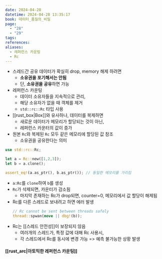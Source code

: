```yaml
---
date: 2024-04-28
datetime: 2024-04-28 13:35:17
book: 데이터_품질의_비밀
page:
  - "28"
  - "29"
tags: 
references: 
aliases:
  - 레퍼런스 카운팅
  - Rc
---
```

- 스레드간 공유 데이터가 확실히 drop, memory 해제 하려면
	- **소유권을 포기해서는 안됨**
	- 단, **소유권을 공유**하면 가능
- 레퍼런스 카운팅
	- 데이터 소유자들을 지속적으로 관리,
	- 해당 소유자가 없을 때 객체를 제거
	- `std::rc::Rc` 타입 사용
- [[rust_box|Box]]와 유사하나, 데이터를 복제하면
	- 새로운 데이터가 메모리가 할당되는 것이 아닌,
	- 레퍼런스 카운터의 값이 증가
- 원본 `Rc`와 복제된 `Rc` 모두 같은 메모리에 할당된 값 참조
	- 소유권을 공유한다는 의미
```rust
use std::rc::Rc;

let a = Rc::new([1,2,3]);
let b = a.clone();

assert_eq!(a.as_ptr(), b.as_ptr()); // 동일한 메모리를 가리킴
```
- `a:Rc`를 `clone`하여 `b`를 생성
- `Rc`가 삭제되면, 카운터가 감소됨
	- 마지막 존재하는 Rc가 drop되면, counter=0, 메모리에서 값 할당이 해제됨
- Rc를 다른 스레드로 보내려고 하면 에러 발생
	```rust
	// Rc cannot be sent between threads safely
	thread::spwan(move || dbg!(b));
	```
- Rc는 [[스레드 안전성]]이 보장되지 않음
	- 여러개의 스레드가, 특정 값에 대해 Rc 사용시,
	- 각 스레드에서 Rc를 동시에 변경 가능 => 예측 불가능한 상황 발생
#### [[rust_arc|아토믹한 레퍼런스 카운팅]]


